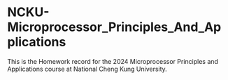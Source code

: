 # NCKU-Microprocessor_Principles_And_Applications

This is the Homework record for the 2024 Microprocessor Principles and Applications course at National Cheng Kung University.
